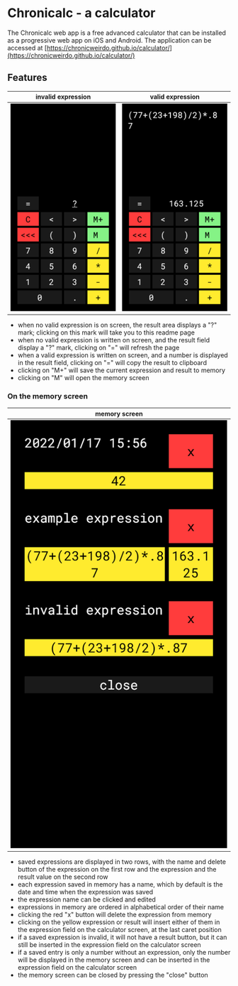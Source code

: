 # Chronicalc - a calculator

The Chronicalc web app is a free advanced calculator that can be installed as a progressive web app on iOS and Android. The application can be accessed at [https://chronicweirdo.github.io/calculator/](https://chronicweirdo.github.io/calculator/)

## Features

|invalid expression|valid expression|
|:---:|:---:|
|![invalid expression](invalid_expression.png)|![valid expression](valid_expression.png)|

- when no valid expression is on screen, the result area displays a "?" mark; clicking on this mark will take you to this readme page
- when no valid expression is written on screen, and the result field display a "?" mark, clicking on "=" will refresh the page
- when a valid expression is written on screen, and a number is displayed in the result field, clicking on "=" will copy the result to clipboard
- clicking on "M+" will save the current expression and result to memory
- clicking on "M" will open the memory screen

### On the memory screen

|memory screen|
|:---:|
|![memory screen](memory_screen.png)|

- saved expressions are displayed in two rows, with the name and delete button of the expression on the first row and the expression and the result value on the second row
- each expression saved in memory has a name, which by default is the date and time when the expression was saved
- the expression name can be clicked and edited
- expressions in memory are ordered in alphabetical order of their name
- clicking the red "x" button will delete the expression from memory
- clicking on the yellow expression or result will insert either of them in the expression field on the calculator screen, at the last caret position
- if a saved expression is invalid, it will not have a result button, but it can still be inserted in the expression field on the calculator screen
- if a saved entry is only a number without an expression, only the number will be displayed in the memory screen and can be inserted in the expression field on the calculator screen
- the memory screen can be closed by pressing the "close" button